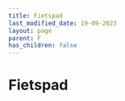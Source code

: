 ```yaml
---
title: Fietspad
last_modified_date: 19-09-2023
layout: page
parent: F
has_children: false
---
```


Fietspad
========

